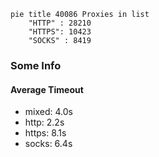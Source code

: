 
```mermaid
pie title 40086 Proxies in list
    "HTTP" : 28210
    "HTTPS": 10423
    "SOCKS" : 8419
```

### Some Info
#### Average Timeout

- mixed: 4.0s
- http: 2.2s
- https: 8.1s
- socks: 6.4s